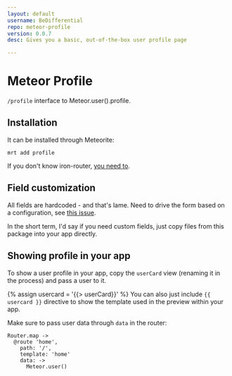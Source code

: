 ```yaml
---
layout: default
username: BeDifferential
repo: meteor-profile
version: 0.0.7
desc: Gives you a basic, out-of-the-box user profile page 

---
```

# Meteor Profile

`/profile` interface to Meteor.user().profile.

## Installation

It can be installed through Meteorite:

```
mrt add profile
```
If you don't know iron-router, [you need to](https://github.com/EventedMind/iron-router#quick-start).

## Field customization

All fields are hardcoded - and that's lame. Need to drive the form based
on a configuration, see [this issue](https://github.com/BeDifferential/meteor-profile/issues/3).

In the short term, I'd say if you need custom fields, just copy files
from this package into your app directly.

## Showing profile in your app

To show a user profile in your app, copy the `userCard` view (renaming
it in the process) and pass a user to it.

{% assign usercard = '{{> userCard}}' %}
You can also just include `{{ usercard }}` directive to show the
template used in the preview within your app.

Make sure to pass user data through `data` in the router:

```
Router.map ->
  @route 'home',
    path: '/',
    template: 'home'
    data: ->
      Meteor.user()
```
